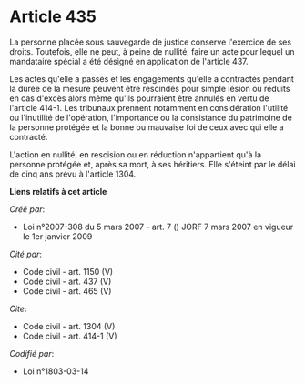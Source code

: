 # Article 435

La personne placée sous sauvegarde de justice conserve l'exercice de ses droits. Toutefois, elle ne peut, à peine de nullité,
faire un acte pour lequel un mandataire spécial a été désigné en application de l'article 437. 

Les actes qu'elle a passés et les engagements qu'elle a contractés pendant la durée de la mesure peuvent être rescindés pour
simple lésion ou réduits en cas d'excès alors même qu'ils pourraient être annulés en vertu de l'article 414-1. Les tribunaux
prennent notamment en considération l'utilité ou l'inutilité de l'opération, l'importance ou la consistance du patrimoine de
la personne protégée et la bonne ou mauvaise foi de ceux avec qui elle a contracté. 

L'action en nullité, en rescision ou en réduction n'appartient qu'à la personne protégée et, après sa mort, à ses héritiers.
Elle s'éteint par le délai de cinq ans prévu à l'article 1304.

**Liens relatifs à cet article**

_Créé par_:

  - Loi n°2007-308 du 5 mars 2007 - art. 7 () JORF 7 mars 2007 en vigueur le 1er janvier 2009

_Cité par_:

  - Code civil - art. 1150 (V)
  - Code civil - art. 437 (V)
  - Code civil - art. 465 (V)

_Cite_:

  - Code civil - art. 1304 (V)
  - Code civil - art. 414-1 (V)

_Codifié par_:

  - Loi n°1803-03-14
